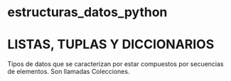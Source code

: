 # estructuras_datos_python

# LISTAS, TUPLAS Y DICCIONARIOS

Tipos de datos que se caracterizan por estar compuestos por secuencias de elementos.  Son llamadas Colecciones.